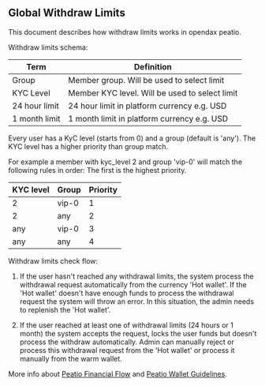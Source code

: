 ## Global Withdraw Limits

This document describes how withdraw limits works in opendax peatio.

Withdraw limits schema:

| Term           | Definition                                       |
| -------------- | ------------------------------------------------ |
| Group          | Member group. Will be used to select limit       |
| KYC Level      | Member KYC level. Will be used to select limit   |
| 24 hour limit  | 24 hour limit in platform currency e.g. USD      |
| 1 month limit  | 1 month limit in platform currency e.g. USD      |

Every user has a KyC level (starts from 0) and a group (default is 'any').
The KYC level has a higher priority than group match.

For example a member with kyc_level 2 and group 'vip-0' will match the following rules in order:
The first is the highest priority.

|KYC level|Group    |Priority|
|---------|---------|--------|
| 2       | vip-0 | 1      |
| 2       | any   | 2      |
| any   | vip-0 | 3      |
| any   | any   | 4      |

Withdraw limits check flow:

1. If the user hasn't reached any withdrawal limits, the system process the withdrawal request automatically from the currency 'Hot wallet'. If the 'Hot wallet' doesn't have enough funds to process the withdrawal request the system will throw an error. In this situation, the admin needs to replenish the 'Hot wallet'.

2. If the user reached at least one of withdrawal limits (24 hours or 1 month) the system accepts the request, locks the user funds but doesn't process the withdraw automatically. Admin can manually reject or process this withdrawal request from the 'Hot wallet' or process it manually from the warm wallet.

More info about [Peatio Financial Flow](https://www.openware.com/sdk/guides/operator/financial-flow.html) and [Peatio Wallet Guidelines](https://www.openware.com/sdk/guides/operator/wallet-guidelines.html).

